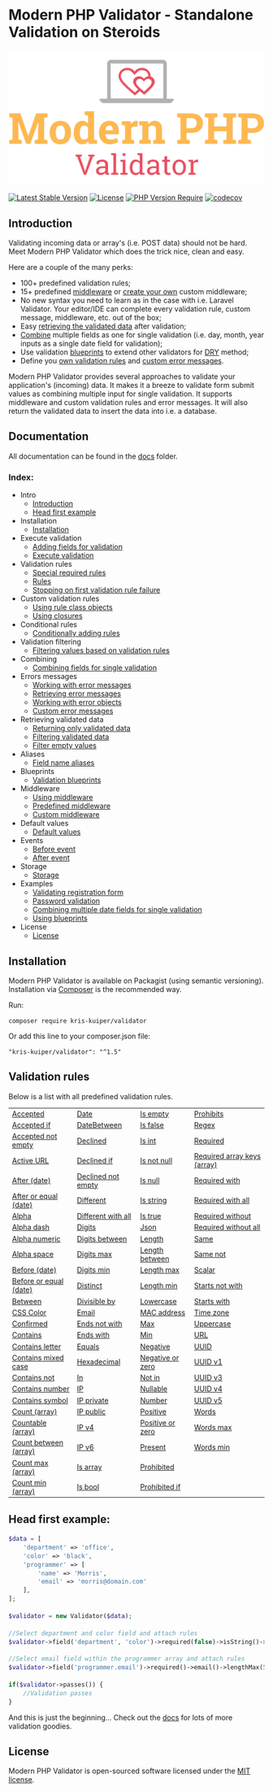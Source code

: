 Modern PHP Validator - Standalone Validation on Steroids
====================

![Modern PHP Validator](logo.png)

[![Latest Stable Version](http://poser.pugx.org/kris-kuiper/validator/v)](https://packagist.org/packages/kris-kuiper/validator)
[![License](http://poser.pugx.org/kris-kuiper/validator/license)](https://packagist.org/packages/kris-kuiper/validator)
[![PHP Version Require](http://poser.pugx.org/kris-kuiper/validator/require/php)](https://packagist.org/packages/kris-kuiper/validator)
[![codecov](https://codecov.io/gh/kris-kuiper/validator/branch/master/graph/badge.svg)](https://codecov.io/gh/kris-kuiper/validator)




## Introduction
Validating incoming data or array's (i.e. POST data) should not be hard. Meet Modern PHP Validator which does the trick nice, clean and easy.

Here are a couple of the many perks:

- 100+ predefined validation rules;
- 15+ predefined [middleware](/docs/13%20-%20Middleware/13.2%20-%20Predefined%20middleware.md) or [create your own](/docs/13%20-%20Middleware/13.3%20-%20Custom%20middleware.md) custom middleware;
- No new syntax you need to learn as in the case with i.e. Laravel Validator. Your editor/IDE can complete every validation rule, custom message, middleware, etc. out of the box;
- Easy [retrieving the validated data](/docs/10%20-%20Retrieving%20validated%20data/10.1%20-%20Returning%20only%20validated%20data.md) after validation;
- [Combine](/docs/08%20-%20Combining%20fields%20for%20single%20validation/8.1%20-%20Combining%20fields.md) multiple fields as one for single validation (i.e. day, month, year inputs as a single date field for validation);
- Use validation [blueprints](/docs/12%20-%20Validation%20blueprints/12.1%20-%20Using%20blueprints.md) to extend other validators for [DRY](https://en.wikipedia.org/wiki/Don%27t_repeat_yourself) method;
- Define you [own validation rules](/docs/05%20-%20Custom%20validation%20rules/5.2%20-%20Using%20closures.md) and [custom error messages](/docs/09%20-%20Errors%20messages/9.4%20-%20Custom%20error%20messages.md).

Modern PHP Validator provides several approaches to validate your application's (incoming) data. It makes it a breeze to validate form submit values as combining multiple input for single validation. It supports middleware and custom validation rules and error messages. It will also return the validated data to insert the data into i.e. a database.



## Documentation
All documentation can be found in the [docs](/docs) folder.

### Index:

- Intro
  - [Introduction](/docs/01%20-%20Intro/1.1%20-%20Introduction.md)
  - [Head first example](/docs/01%20-%20Intro/1.2%20-%20Head%20first%20example.md)
- Installation
  - [Installation](/docs/02%20-%20Installation/2.1%20-%20Installation.md)
- Execute validation
  - [Adding fields for validation](/docs/03%20-%20Execute%20validation/3.1%20-%20Adding%20fields%20for%20validation.md)
  - [Execute validation](/docs/03%20-%20Execute%20validation/3.2%20-%20Execute%20validation.md)
- Validation rules
  - [Special required rules](/docs/04%20-%20Validation%20rules/4.1%20-%20Special%20required%20rules.md)
  - [Rules](/docs/04%20-%20Validation%20rules/4.2%20-%20Rules.md)
  - [Stopping on first validation rule failure](/docs/04%20-%20Validation%20rules/4.3%20-%20Stopping%20on%20first%20validation%20rule%20failure.md)
- Custom validation rules
  - [Using rule class objects](/docs/05%20-%20Custom%20validation%20rules/5.1%20-%20Using%20rule%20class%20objects.md)
  - [Using closures](/docs/05%20-%20Custom%20validation%20rules/5.2%20-%20Using%20closures.md)
- Conditional rules
  - [Conditionally adding rules](/docs/06%20-%20Conditional%20validation/6.1%20-%20Conditionally%20adding%20rules.md)
- Validation filtering
  - [Filtering values based on validation rules](/docs/07%20-%20Filtering%20values%20based%20on%20rules/7.1%20-%20Filtering%20values%20based%20on%20validation%20rules.md)
- Combining
  - [Combining fields for single validation](/docs/08%20-%20Combining%20fields%20for%20single%20validation/8.1%20-%20Combining%20fields.md)
- Errors messages
  - [Working with error messages](/docs/09%20-%20Errors%20messages/9.1%20-%20Working%20with%20error%20messages.md)
  - [Retrieving error messages](/docs/09%20-%20Errors%20messages/9.2%20-%20Retrieving%20error%20messages.md)
  - [Working with error objects](/docs/09%20-%20Errors%20messages/9.3%20-%20Working%20with%20error%20objects.md)
  - [Custom error messages](/docs/09%20-%20Errors%20messages/9.4%20-%20Custom%20error%20messages.md)
- Retrieving validated data
  - [Returning only validated data](/docs/10%20-%20Retrieving%20validated%20data/10.1%20-%20Returning%20only%20validated%20data.md)
  - [Filtering validated data](/docs/10%20-%20Retrieving%20validated%20data/10.2%20-%20Filtering%20validated%20data.md)
  - [Filter empty values](/docs/10%20-%20Retrieving%20validated%20data/10.3%20-%20Filter%20empty%20values.md)
- Aliases
  - [Field name aliases](/docs/11%20-%20Field%20name%20aliases/11.1%20-%20Aliases.md)
- Blueprints
  - [Validation blueprints](/docs/12%20-%20Validation%20blueprints/12.1%20-%20Using%20blueprints.md)
- Middleware
  - [Using middleware](/docs/13%20-%20Middleware/13.1%20-%20Using%20middleware.md)
  - [Predefined middleware](/docs/13%20-%20Middleware/13.2%20-%20Predefined%20middleware.md)
  - [Custom middleware](/docs/13%20-%20Middleware/13.3%20-%20Custom%20middleware.md)
- Default values
  - [Default values](/docs/14%20-%20Default%20values/14.1%20-%20Default%20values.md)
- Events
  - [Before event](/docs/15%20-%20Events/15.1%20-%20Before%20validation%20event.md)
  - [After event](/docs/15%20-%20Events/15.2%20-%20After%20validation%20event.md)
- Storage
  - [Storage](/docs/16%20-%20Storage/16.1%20-%20Validation%20storage.md)
- Examples
  - [Validating registration form](/docs/17%20-%20Examples/17.1%20-%20Validating%20registration%20form.md)
  - [Password validation](/docs/17%20-%20Examples/17.2%20-%20Password%20validation.md)
  - [Combining multiple date fields for single validation](/docs/17%20-%20Examples/17.3%20-%20Combining%20multiple%20date%20fields%20for%20single%20validation.md)
  - [Using blueprints](/docs/17%20-%20Examples/17.4%20-%20Using%20blueprints.md)
- License
  - [License](#license)




## Installation

Modern PHP Validator is available on Packagist (using semantic versioning). Installation via [Composer](https://getcomposer.org/) is the recommended way.

Run:
```shell script
composer require kris-kuiper/validator
```

Or add this line to your composer.json file:
```shell script
"kris-kuiper/validator": "^1.5"
```


## Validation rules
Below is a list with all predefined validation rules.


|                                                                                                 |                                                                                               |                                                                                           |                                                                                                         |
|-------------------------------------------------------------------------------------------------|-----------------------------------------------------------------------------------------------|-------------------------------------------------------------------------------------------|---------------------------------------------------------------------------------------------------------|
| [Accepted](/docs/04%20-%20Validation%20rules/4.2%20-%20Rules.md#accepted)                       | [Date](/docs/04%20-%20Validation%20rules/4.2%20-%20Rules.md#date)                             | [Is empty](/docs/04%20-%20Validation%20rules/4.2%20-%20Rules.md#is-empty)                 | [Prohibits](/docs/04%20-%20Validation%20rules/4.2%20-%20Rules.md#prohibits)                             |
| [Accepted if](/docs/04%20-%20Validation%20rules/4.2%20-%20Rules.md#accepted-if)                 | [DateBetween](/docs/04%20-%20Validation%20rules/4.2%20-%20Rules.md#date-between)              | [Is false](/docs/04%20-%20Validation%20rules/4.2%20-%20Rules.md#is-false)                 | [Regex](/docs/04%20-%20Validation%20rules/4.2%20-%20Rules.md#regex)                                     |
| [Accepted not empty](/docs/04%20-%20Validation%20rules/4.2%20-%20Rules.md#accepted-not-empty)   | [Declined](/docs/04%20-%20Validation%20rules/4.2%20-%20Rules.md#declined)                     | [Is int](/docs/04%20-%20Validation%20rules/4.2%20-%20Rules.md#is-int)                     | [Required](/docs/04%20-%20Validation%20rules/4.2%20-%20Rules.md#required)                               |
| [Active URL](/docs/04%20-%20Validation%20rules/4.2%20-%20Rules.md#active-url)                   | [Declined if](/docs/04%20-%20Validation%20rules/4.2%20-%20Rules.md#declined-if)               | [Is not null](/docs/04%20-%20Validation%20rules/4.2%20-%20Rules.md#is-not-null)           | [Required array keys (array)](/docs/04%20-%20Validation%20rules/4.2%20-%20Rules.md#required-array-keys) |
| [After (date)](/docs/04%20-%20Validation%20rules/4.2%20-%20Rules.md#after)                      | [Declined not empty](/docs/04%20-%20Validation%20rules/4.2%20-%20Rules.md#declined-not-empty) | [Is null](/docs/04%20-%20Validation%20rules/4.2%20-%20Rules.md#is-null)                   | [Required with](/docs/04%20-%20Validation%20rules/4.2%20-%20Rules.md#required-with)                     |
| [After or equal (date)](/docs/04%20-%20Validation%20rules/4.2%20-%20Rules.md#after-or-equal)    | [Different](/docs/04%20-%20Validation%20rules/4.2%20-%20Rules.md#different)                   | [Is string](/docs/04%20-%20Validation%20rules/4.2%20-%20Rules.md#is-string)               | [Required with all](/docs/04%20-%20Validation%20rules/4.2%20-%20Rules.md#required-with-all)             |
| [Alpha](/docs/04%20-%20Validation%20rules/4.2%20-%20Rules.md#alpha)                             | [Different with all](/docs/04%20-%20Validation%20rules/4.2%20-%20Rules.md#different-with-all) | [Is true](/docs/04%20-%20Validation%20rules/4.2%20-%20Rules.md#is-true)                   | [Required without](/docs/04%20-%20Validation%20rules/4.2%20-%20Rules.md#required-without)               |
| [Alpha dash](/docs/04%20-%20Validation%20rules/4.2%20-%20Rules.md#alpha-dash)                   | [Digits](/docs/04%20-%20Validation%20rules/4.2%20-%20Rules.md#digits)                         | [Json](/docs/04%20-%20Validation%20rules/4.2%20-%20Rules.md#json)                         | [Required without all](/docs/04%20-%20Validation%20rules/4.2%20-%20Rules.md#required-without-all)       |
| [Alpha numeric](/docs/04%20-%20Validation%20rules/4.2%20-%20Rules.md#alpha-numeric)             | [Digits between](/docs/04%20-%20Validation%20rules/4.2%20-%20Rules.md#digits-between)         | [Length](/docs/04%20-%20Validation%20rules/4.2%20-%20Rules.md#length)                     | [Same](/docs/04%20-%20Validation%20rules/4.2%20-%20Rules.md#same)                                       |
| [Alpha space](/docs/04%20-%20Validation%20rules/4.2%20-%20Rules.md#alpha-space)                 | [Digits max](/docs/04%20-%20Validation%20rules/4.2%20-%20Rules.md#digits-max)                 | [Length between](/docs/04%20-%20Validation%20rules/4.2%20-%20Rules.md#length-between)     | [Same not](/docs/04%20-%20Validation%20rules/4.2%20-%20Rules.md#same-not)                               |
| [Before (date)](/docs/04%20-%20Validation%20rules/4.2%20-%20Rules.md#before)                    | [Digits min](/docs/04%20-%20Validation%20rules/4.2%20-%20Rules.md#digits-min)                 | [Length max](/docs/04%20-%20Validation%20rules/4.2%20-%20Rules.md#length-max)             | [Scalar](/docs/04%20-%20Validation%20rules/4.2%20-%20Rules.md#scalar)                                   |
| [Before or equal (date)](/docs/04%20-%20Validation%20rules/4.2%20-%20Rules.md#before-or-equal)  | [Distinct](/docs/04%20-%20Validation%20rules/4.2%20-%20Rules.md#distinct)                     | [Length min](/docs/04%20-%20Validation%20rules/4.2%20-%20Rules.md#length-min)             | [Starts not with](/docs/04%20-%20Validation%20rules/4.2%20-%20Rules.md#starts-not-with)                 |
| [Between](/docs/04%20-%20Validation%20rules/4.2%20-%20Rules.md#between)                         | [Divisible by](/docs/04%20-%20Validation%20rules/4.2%20-%20Rules.md#divisible-by)             | [Lowercase](/docs/04%20-%20Validation%20rules/4.2%20-%20Rules.md#lowercase)               | [Starts with](/docs/04%20-%20Validation%20rules/4.2%20-%20Rules.md#starts-with)                         |
| [CSS Color](/docs/04%20-%20Validation%20rules/4.2%20-%20Rules.md#css-color)                     | [Email](/docs/04%20-%20Validation%20rules/4.2%20-%20Rules.md#email)                           | [MAC address](/docs/04%20-%20Validation%20rules/4.2%20-%20Rules.md#mac-address)           | [Time zone](/docs/04%20-%20Validation%20rules/4.2%20-%20Rules.md#time-zone)                             |
| [Confirmed](/docs/04%20-%20Validation%20rules/4.2%20-%20Rules.md#confirmed)                     | [Ends not with](/docs/04%20-%20Validation%20rules/4.2%20-%20Rules.md#ends-not-with)           | [Max](/docs/04%20-%20Validation%20rules/4.2%20-%20Rules.md#max)                           | [Uppercase](/docs/04%20-%20Validation%20rules/4.2%20-%20Rules.md#uppercase)                             |
| [Contains](/docs/04%20-%20Validation%20rules/4.2%20-%20Rules.md#contains)                       | [Ends with](/docs/04%20-%20Validation%20rules/4.2%20-%20Rules.md#ends-with)                   | [Min](/docs/04%20-%20Validation%20rules/4.2%20-%20Rules.md#min)                           | [URL](/docs/04%20-%20Validation%20rules/4.2%20-%20Rules.md#url)                                         |
| [Contains letter](/docs/04%20-%20Validation%20rules/4.2%20-%20Rules.md#contains-letter)         | [Equals](/docs/04%20-%20Validation%20rules/4.2%20-%20Rules.md#equals)                         | [Negative](/docs/04%20-%20Validation%20rules/4.2%20-%20Rules.md#negative)                 | [UUID](/docs/04%20-%20Validation%20rules/4.2%20-%20Rules.md#uuid)                                       |
| [Contains mixed case](/docs/04%20-%20Validation%20rules/4.2%20-%20Rules.md#contains-mixed-case) | [Hexadecimal](/docs/04%20-%20Validation%20rules/4.2%20-%20Rules.md#hexadecimal)               | [Negative or zero](/docs/04%20-%20Validation%20rules/4.2%20-%20Rules.md#negative-or-zero) | [UUID v1](/docs/04%20-%20Validation%20rules/4.2%20-%20Rules.md#uuid-v1)                                 |
| [Contains not](/docs/04%20-%20Validation%20rules/4.2%20-%20Rules.md#contains-not)               | [In](/docs/04%20-%20Validation%20rules/4.2%20-%20Rules.md#in)                                 | [Not in](/docs/04%20-%20Validation%20rules/4.2%20-%20Rules.md#not-in)                     | [UUID v3](/docs/04%20-%20Validation%20rules/4.2%20-%20Rules.md#uuid-v3)                                 |
| [Contains number](/docs/04%20-%20Validation%20rules/4.2%20-%20Rules.md#contains-digit)          | [IP](/docs/04%20-%20Validation%20rules/4.2%20-%20Rules.md#ip)                                 | [Nullable](/docs/04%20-%20Validation%20rules/4.2%20-%20Rules.md#nullable)                 | [UUID v4](/docs/04%20-%20Validation%20rules/4.2%20-%20Rules.md#uuid-v4)                                 |
| [Contains symbol](/docs/04%20-%20Validation%20rules/4.2%20-%20Rules.md#contains-symbol)         | [IP private](/docs/04%20-%20Validation%20rules/4.2%20-%20Rules.md#ip-private)                 | [Number](/docs/04%20-%20Validation%20rules/4.2%20-%20Rules.md#number)                     | [UUID v5](/docs/04%20-%20Validation%20rules/4.2%20-%20Rules.md#uuid-v5)                                 |
| [Count (array)](/docs/04%20-%20Validation%20rules/4.2%20-%20Rules.md#count)                     | [IP public](/docs/04%20-%20Validation%20rules/4.2%20-%20Rules.md#ip-public)                   | [Positive](/docs/04%20-%20Validation%20rules/4.2%20-%20Rules.md#positive)                 | [Words](/docs/04%20-%20Validation%20rules/4.2%20-%20Rules.md#words)                                     |
| [Countable (array)](/docs/04%20-%20Validation%20rules/4.2%20-%20Rules.md#countable)             | [IP v4](/docs/04%20-%20Validation%20rules/4.2%20-%20Rules.md#ip-v4)                           | [Positive or zero](/docs/04%20-%20Validation%20rules/4.2%20-%20Rules.md#positive-or-zero) | [Words max](/docs/04%20-%20Validation%20rules/4.2%20-%20Rules.md#words-max)                             |
| [Count between (array)](/docs/04%20-%20Validation%20rules/4.2%20-%20Rules.md#count-between)     | [IP v6](/docs/04%20-%20Validation%20rules/4.2%20-%20Rules.md#ip-v6)                           | [Present](/docs/04%20-%20Validation%20rules/4.2%20-%20Rules.md#present)                   | [Words min](/docs/04%20-%20Validation%20rules/4.2%20-%20Rules.md#words-min)                             |
| [Count max (array)](/docs/04%20-%20Validation%20rules/4.2%20-%20Rules.md#count-max)             | [Is array](/docs/04%20-%20Validation%20rules/4.2%20-%20Rules.md#is-array)                     | [Prohibited](/docs/04%20-%20Validation%20rules/4.2%20-%20Rules.md#prohibited)             |                                                                                                         |
| [Count min (array)](/docs/04%20-%20Validation%20rules/4.2%20-%20Rules.md#count-min)             | [Is bool](/docs/04%20-%20Validation%20rules/4.2%20-%20Rules.md#is-boolean)                    | [Prohibited if](/docs/04%20-%20Validation%20rules/4.2%20-%20Rules.md#prohibited-if)       |                                                                                                         |

## Head first example:

```php
$data = [
    'department' => 'office',
    'color' => 'black',
    'programmer' => [
        'name' => 'Morris',
        'email' => 'morris@domain.com'
    ],
];

$validator = new Validator($data);

//Select department and color field and attach rules
$validator->field('department', 'color')->required(false)->isString()->lengthBetween(5, 20);

//Select email field within the programmer array and attach rules
$validator->field('programmer.email')->required()->email()->lengthMax(50);

if($validator->passes()) {
    //Validation passes
}
```

And this is just the beginning... Check out the [docs](/docs) for lots of more validation goodies.



## License

Modern PHP Validator is open-sourced software licensed under the [MIT license](https://opensource.org/licenses/MIT).